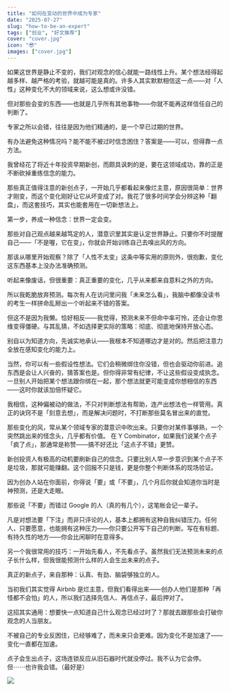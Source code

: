 ```yaml
---
title: "如何在变动的世界中成为专家"
date: "2025-07-27"
slug: "how-to-be-an-expert"
tags: ["创业", "好文推荐"]
cover: "cover.jpg"
icon: "😎"
images: ["cover.jpg"]
---
```

如果这世界是静止不变的，我们对观念的信心就能一路线性上升。某个想法经得起越多样、越严格的考验，就越可能是真的。许多人其实默默相信这一点——对「人性」这种变化不大的领域来说，这么想或许没错。



但对那些会变的东西——也就是几乎所有其他事物——你就不能再这样信任自己的判断了。



专家之所以会错，往往是因为他们精通的，是一个早已过期的世界。



有办法避免这种情况吗？能不能不被过时信念困住？答案是——可以，但得靠一点方法。



我曾经花了将近十年投资早期新创，而颇具讽刺的是，要在这领域成功，靠的正是不断砍掉重练信念的能力。



那些真正值得注意的新创点子，一开始几乎都看起来像烂主意，原因很简单：世界才刚变，而这个变化刚好让它从坏变成了对。我花了很多时间学会分辨这种「翻盘」，而这套技巧，其实也能套用在一切新想法上。



第一步，养成一种信念：世界一定会变。



那些对自己观点越来越笃定的人，潜意识里其实是认定世界静止。只要你不时提醒自己——「不是喔，它在变」，你就会开始训练自己去嗅出风的方向。



那该从哪里开始观察？除了「人性不太变」这条中等实用的原则外，很抱歉，变化这东西基本上没办法准确预测。



听起来像废话，但很重要：真正重要的变化，几乎从来都来自意料之外的方向。



所以我乾脆放弃预测。每次有人在访问里问我「未来怎么看」，我脑中都像没读书的考生一样拼命乱掰出一个听起来不错的答案。



但这不是因为我懒。恰好相反——我觉得，预测未来不但命中率可怜，还会让你思维变得僵硬。与其乱猜，不如选择更实际的策略：彻底、彻底地保持开放心态。



别自以为知道方向，先诚实地承认——我根本不知道哪边才是对的。然后把注意力全放在感知变化的能力上。



当然，你可以有一些假设性想法。它们会稍微绑住你没错，但也会驱动你前进。追东西是会让人兴奋的，猜答案也是。但你得非常有纪律，不让这些假设变成执念。
一旦别人开始把某个想法跟你绑在一起，那个想法就更可能变成你想相信的东西——这时你就该加倍怀疑它。



我相信，这种偏被动的做法，不只对判断想法有帮助，连产出想法也一样管用。真正的诀窍不是「刻意去想」，而是解决问题时，不打断那些莫名冒出来的直觉。



那些变化的风，常从某个领域专家的潜意识中吹出来。只要你对某件事够熟，一个突然跳出来的怪念头，几乎都有价值。
在 Y Combinator，如果我们说某个点子「疯了点」，那通常是称赞——搞不好还比「这点子不错」更赞。



新创投资人有极高的动机要刷新自己的信念。只要比别人早一步意识到某个点子不是垃圾，那就可能赚翻。这个回报不只是钱，更是你整个判断体系的现场验证。



因为创办人站在你面前，你得说「要」或「不要」，几个月后你就会知道你当时是神预测，还是大走眼。



那些说「不要」而错过 Google 的人（真的有几个），这笔帐会记一辈子。



凡是对想法要「下注」而非只评论的人，基本上都拥有这种自我纠错压力。任何人，只要愿意，也能拥有这种压力——你只要公开写下自己的判断。写在有标题、有持久性的地方——你会比闲聊时在意得多。



另一个我很常用的技巧：一开始先看人，不先看点子。虽然我们无法预测未来的点子长什么样，但我很能预测什么样的人会生出未来的点子。



真正的新点子，来自那种：认真、有劲、脑袋够独立的人。



当初我们其实觉得 Airbnb 是烂主意，但我们看得出来——创办人他们是那种「再怪都不会怕」的人，所以我们选择先信人、再信点子，最后押对了。



这招其实通用：想要快一点知道自己什么观念已经过时了？那就去跟那些会打破你观念的人当朋友。



不被自己的专业反困住，已经够难了，而未来只会更难。因为变化不是加速了——变化一直都在加速。



点子会生出点子，这场连锁反应从旧石器时代就没停过。我不认为它会停。
但⋯⋯也许我会错。（最好是）




![](https://prod-files-secure.s3.us-west-2.amazonaws.com/112d0858-5090-4d34-a606-b75eb8d65fd2/46476355-9cf3-4e99-9b7a-3531bc426380/1000202064.png?X-Amz-Algorithm=AWS4-HMAC-SHA256&X-Amz-Content-Sha256=UNSIGNED-PAYLOAD&X-Amz-Credential=ASIAZI2LB466RDD4JLAY%2F20250731%2Fus-west-2%2Fs3%2Faws4_request&X-Amz-Date=20250731T145413Z&X-Amz-Expires=3600&X-Amz-Security-Token=IQoJb3JpZ2luX2VjEK7%2F%2F%2F%2F%2F%2F%2F%2F%2F%2FwEaCXVzLXdlc3QtMiJIMEYCIQDqwxtGY9qAAiTrrcdt6sT0hcYTogdtMIqPxDHp87uqdwIhAOUhfAOePh%2FY7HIubKfAcZ6vBZpjXSI168Vmy0Dl14CiKogECNf%2F%2F%2F%2F%2F%2F%2F%2F%2F%2FwEQABoMNjM3NDIzMTgzODA1IgwsyxjfGfMWAsd525cq3AOdfuSqYDrzwYzVfTmYxVe5BycbqRATPqchxvhuOZMGosi3nYt5pK4H%2BO6DuNfFTy26Ygt0i5kET7F2UZ9fpBcXDzhfAXo4yXUomvfReQppG5yh7io6bloz1zAUQltPBuYdEVqZhJDC91ANRmoaCRAvgJiaXd52g3oy27vMt4tF2rZdOwVYuHkH4bSshl0xGZfrblfx52P4xAPxfHwo0WOSYC5%2FfYE2yBZ1nKdLU5Cjx6wp8O4a0UBQWJaQAQgYxSGQrfH6BznETJLUarViPdwMuA1mXGzo1UrW1kihgb4DGCxWfp%2F1ykEhSZLJ45ZLR7%2FMd0NCq3%2B2FPuYwkDmaqrljkoZ7efs%2Bo9i%2FzhkVgKNjQUjKGrv8BDBYMQh8LqxYrWl8vJHuNG2RTLFYq8KXE1qYw1QU3HMdEFf5dKxva%2Fqt7zYVNgZVketJuNzCQHYhlN5d3E0HX%2BrE5E%2BdY9o9VNC2BdUA7PgpoifK9ep%2FnA8vxg%2BQorKnnuiFPz7wS4iNrqkcpwoI8QKe2XQyz%2BqDzMQXG1yIWXsm6g38gmp3dIjEmVqY%2FrPXpSBqO%2FjmcKccCWdzK8vtxAu5Y3Z4KgRVsRgJs2Id0dxeA3J%2FV4us0D5UyuJTeQbqiif4hpKPjDw9a3EBjqkAcIByZBvDf8jB9HUNLWhviB0XMIqZa2Qt7VW6orkvwxlpew6iUrNv7yDTnwS9dEcDZtoXWUlyvY1DpxRwVNIobh2WZQRzqRBVISByWFKSqdjKunYyaVoHXPfo7Na4XI9bqiQ59HRJnBF01A6w52JFLNNnh6IIoBJOZUUTCcWrPIxminTWptNxkTr6F0BYGqRm91PJ7swmBUx%2F9D57vgYp3zMNoIv&X-Amz-Signature=ff722f013460d4fd2b22d467eef8819abcafb21930c56f9845f15f39bec443c8&X-Amz-SignedHeaders=host&x-amz-checksum-mode=ENABLED&x-id=GetObject)

